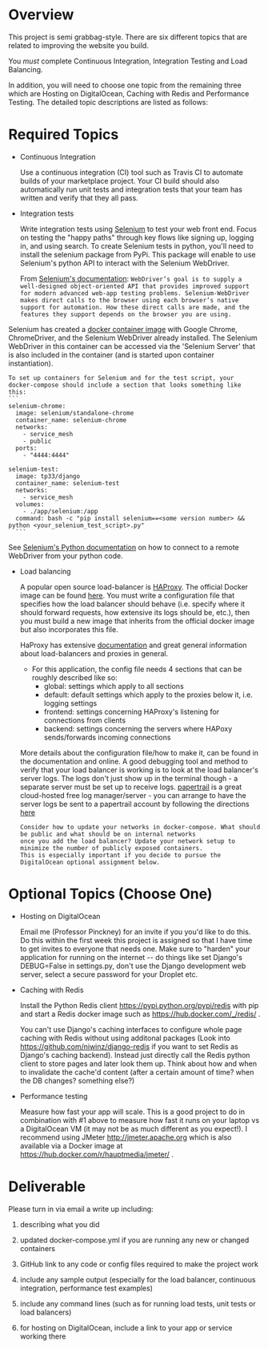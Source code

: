 Overview
========

This project is semi grabbag-style. There are six different topics that are related to improving the website you build.

You *must* complete Continuous Integration, Integration Testing and Load Balancing.

In addition, you will need to choose one topic from the remaining three which are Hosting on DigitalOcean, Caching with Redis and Performance Testing.
The detailed topic descriptions are listed as follows:

# Required Topics
- Continuous Integration

    Use a continuous integration (CI) tool such as Travis CI to automate builds of your marketplace project. Your CI build should also automatically run unit tests and integration tests that your team has written and verify that they all pass.

- Integration tests

    Write integration tests using [Selenium](http://www.seleniumhq.org) to test your web front end. Focus on testing the "happy paths" through key flows like signing up, logging in, and using search. 
    To create Selenium tests in python, you'll need to install the selenium package from PyPi. This package will enable to use Selenium's python API to interact with the Selenium WebDriver. 
      
   From [Selenium's documentation](http://www.seleniumhq.org/docs/03_webdriver.jsp#introducing-webdriver):
      ` WebDriver’s goal is to supply a well-designed object-oriented API that provides improved support for modern advanced web-app testing problems. Selenium-WebDriver makes direct calls to the browser using each browser’s native support for automation. How these direct calls are made, and the features they support depends on the browser you are using. ` 
      
Selenium has created a [docker container image](https://hub.docker.com/r/selenium/standalone-chrome/) with Google Chrome, ChromeDriver, and the Selenium WebDriver already installed. The Selenium WebDriver in this container can be accessed via the 'Selenium Server' that is also included in the container (and is started upon container instantiation).

    To set up containers for Selenium and for the test script, your docker-compose should include a section that looks something like this:
    ```
    selenium-chrome:
      image: selenium/standalone-chrome
      container_name: selenium-chrome
      networks:
        - service_mesh
        - public
      ports:
        - "4444:4444"

    selenium-test:
      image: tp33/django
      container_name: selenium-test
      networks:
        - service_mesh
      volumes:
        - ./app/selenium:/app
      command: bash -c "pip install selenium==<some version number> && python <your_selenium_test_script>.py"
      ```
    
 See [Selenium's Python documentation](http://selenium-python.readthedocs.io/getting-started.html#using-selenium-with-remote-webdriver) on how to connect to a remote WebDriver from your python code.

- Load balancing
    
     A popular open source load-balancer is [HAProxy](https://en.wikipedia.org/wiki/HAProxy).
      The official Docker image can be found [here](https://hub.docker.com/_/haproxy/).
      You must write a configuration file that specifies how the load balancer should behave (i.e. specify where it should forward requests, how extensive its logs should be, etc.), then you must build a new image that inherits from the official docker image but also incorporates this file.
      
     HaProxy has extensive [documentation](http://cbonte.github.io/haproxy-dconv/1.6/intro.html) and great general information
      about load-balancers and proxies in general.
      
     - For this application, the config file needs 4 sections that can be roughly described like so:
        * global: settings which apply to all sections
        * default: default settings which apply to the proxies below it, i.e. logging settings
        * frontend: settings concerning HAProxy's listening for connections from clients
        * backend: settings concerning the servers where HAPoxy sends/forwards incoming connections
            
     More details about the configuration file/how to make it, can be found in the documentation and online.
      A good debugging tool and method to verify that your load balancer is working is to look at the load balancer's 
      server logs. The logs don't just show up in the terminal though - a separate server must be set up to receive logs.
      [papertrail](https://papertrailapp.com/) is a great cloud-hosted free log manager/server - you can arrange to
      have the server logs be sent to a papertrail account by following the directions [here](http://help.papertrailapp.com/kb/configuration/haproxy/)
      
      Consider how to update your networks in docker-compose. What should be public and what should be on internal networks
      once you add the load balancer? Update your network setup to minimize the number of publicly exposed containers. 
      This is especially important if you decide to pursue the DigitalOcean optional assignment below. 
      
# Optional Topics (Choose One)

- Hosting on DigitalOcean
    
     Email me (Professor Pinckney) for an invite if you you'd like to do this. Do this within the first week this project is assigned so that I have time to get invites to everyone that needs one. Make sure to "harden" your application for running on the internet -- do things like set Django's DEBUG=False in settings.py, don't use the Django development web server, select a secure password for your Droplet etc. 

- Caching with Redis
   
     Install the Python Redis client https://pypi.python.org/pypi/redis with pip and
      start a Redis docker image such as https://hub.docker.com/_/redis/ .
      
     You can't use Django's caching interfaces to configure whole page caching with Redis without using additonal packages (Look into https://github.com/niwinz/django-redis if you want to set Redis as Django's caching backend). Instead just directly call the Redis python client to store pages and later look them up. Think about how and when
      to invalidate the cache'd content (after a certain amount of time? when the DB changes? something else?) 

    
- Performance testing
    
     Measure how fast your app will scale. This is a good project to do in combination with #1 above
     to measure how fast it runs on your laptop vs a DigitalOcean VM (it may not be as much different
      as you expect!). I recommend using JMeter http://jmeter.apache.org which is also available via
      a Docker image at https://hub.docker.com/r/hauptmedia/jmeter/ .
      
      
      
Deliverable
===========

Please turn in via email a write up including:

1. describing what you did

2. updated docker-compose.yml if you are running any new or changed containers
 
2. GitHub link to any code or config files required to make the project work

3. include any sample output (especially for the load balancer, continuous integration, performance test examples)

4. include any command lines (such as for running load tests, unit tests or load balancers)

5. for hosting on DigitalOcean, include a link to your app or service working there
